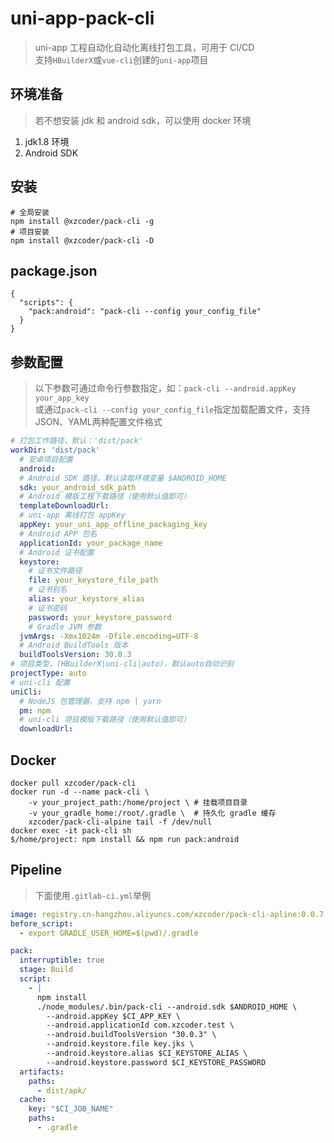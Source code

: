 # uni-app-pack-cli
> uni-app 工程自动化自动化离线打包工具，可用于 CI/CD  
> 支持`HBuilderX`或`vue-cli`创建的`uni-app`项目

## 环境准备
> 若不想安装 jdk 和 android sdk，可以使用 docker 环境
1. jdk1.8 环境
2. Android SDK

## 安装
```shell script
# 全局安装
npm install @xzcoder/pack-cli -g
# 项目安装
npm install @xzcoder/pack-cli -D
```

## package.json
```json5
{
  "scripts": {
    "pack:android": "pack-cli --config your_config_file"
  }
}
```

## 参数配置
> 以下参数可通过命令行参数指定，如：`pack-cli --android.appKey your_app_key`  
> 或通过`pack-cli --config your_config_file`指定加载配置文件，支持JSON、YAML两种配置文件格式
```yaml
# 打包工作路径，默认：'dist/pack'
workDir: 'dist/pack'
  # 安卓项目配置
  android:
  # Android SDK 路径，默认读取环境变量 $ANDROID_HOME
  sdk: your_android_sdk_path
  # Android 模版工程下载路径（使用默认值即可）
  templateDownloadUrl: 
  # uni-app 离线打包 appKey
  appKey: your_uni_app_offline_packaging_key
  # Android APP 包名
  applicationId: your_package_name
  # Android 证书配置
  keystore:
    # 证书文件路径
    file: your_keystore_file_path
    # 证书别名
    alias: your_keystore_alias
    # 证书密码
    password: your_keystore_password
    # Gradle JVM 参数
  jvmArgs: -Xmx1024m -Dfile.encoding=UTF-8
  # Android BuildTools 版本
  buildToolsVersion: 30.0.3
# 项目类型，(HBuilderX|uni-cli|auto)，默认auto自动识别
projectType: auto
# uni-cli 配置
uniCli:
  # NodeJS 包管理器，支持 npm | yarn
  pm: npm
  # uni-cli 项目模版下载路径（使用默认值即可）
  downloadUrl: 
```

## Docker
```shell script
docker pull xzcoder/pack-cli
docker run -d --name pack-cli \
    -v your_project_path:/home/project \ # 挂载项目目录
    -v your_gradle_home:/root/.gradle \  # 持久化 gradle 缓存
    xzcoder/pack-cli-alpine tail -f /dev/null
docker exec -it pack-cli sh
$/home/project: npm install && npm run pack:android    
```

## Pipeline
> 下面使用`.gitlab-ci.yml`举例
```yaml
image: registry.cn-hangzhou.aliyuncs.com/xzcoder/pack-cli-apline:0.0.7
before_script:
  - export GRADLE_USER_HOME=$(pwd)/.gradle

pack:
  interruptible: true
  stage: Build
  script:
    - |
      npm install
      ./node_modules/.bin/pack-cli --android.sdk $ANDROID_HOME \
        --android.appKey $CI_APP_KEY \
        --android.applicationId com.xzcoder.test \
        --android.buildToolsVersion "30.0.3" \
        --android.keystore.file key.jks \
        --android.keystore.alias $CI_KEYSTORE_ALIAS \
        --android.keystore.password $CI_KEYSTORE_PASSWORD
  artifacts:
    paths:
      - dist/apk/
  cache:
    key: "$CI_JOB_NAME"
    paths:
      - .gradle
```
